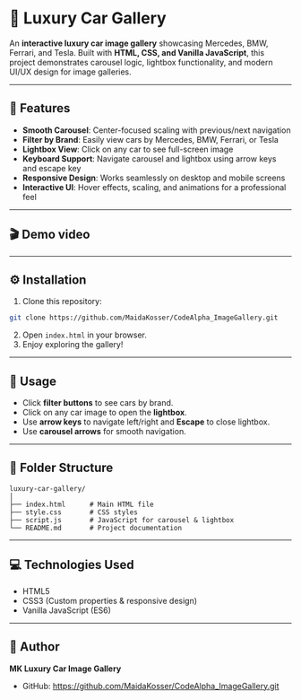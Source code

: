 # 🚗 Luxury Car Gallery

An **interactive luxury car image gallery** showcasing Mercedes, BMW, Ferrari, and Tesla. Built with **HTML, CSS, and Vanilla JavaScript**, this project demonstrates carousel logic, lightbox functionality, and modern UI/UX design for image galleries.

---

## 🌟 Features

- **Smooth Carousel**: Center-focused scaling with previous/next navigation  
- **Filter by Brand**: Easily view cars by Mercedes, BMW, Ferrari, or Tesla  
- **Lightbox View**: Click on any car to see full-screen image  
- **Keyboard Support**: Navigate carousel and lightbox using arrow keys and escape key  
- **Responsive Design**: Works seamlessly on desktop and mobile screens  
- **Interactive UI**: Hover effects, scaling, and animations for a professional feel  

---

## 🎬 Demo video



---

## ⚙ Installation

1. Clone this repository:

```bash
git clone https://github.com/MaidaKosser/CodeAlpha_ImageGallery.git
````

2. Open `index.html` in your browser.
3. Enjoy exploring the gallery!

---

## 📝 Usage

* Click **filter buttons** to see cars by brand.
* Click on any car image to open the **lightbox**.
* Use **arrow keys** to navigate left/right and **Escape** to close lightbox.
* Use **carousel arrows** for smooth navigation.

---

## 📂 Folder Structure

```
luxury-car-gallery/
│
├── index.html      # Main HTML file
├── style.css       # CSS styles
├── script.js       # JavaScript for carousel & lightbox
└── README.md       # Project documentation
```

---

## 💻 Technologies Used

* HTML5
* CSS3 (Custom properties & responsive design)
* Vanilla JavaScript (ES6)

---

## 👤 Author

**MK Luxury Car Image Gallery**

* GitHub: https://github.com/MaidaKosser/CodeAlpha_ImageGallery.git


